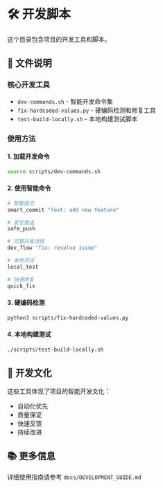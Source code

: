 # 🛠️ 开发脚本

这个目录包含项目的开发工具和脚本。

## 📁 文件说明

### 核心开发工具
- `dev-commands.sh` - 智能开发命令集
- `fix-hardcoded-values.py` - 硬编码检测和修复工具
- `test-build-locally.sh` - 本地构建测试脚本

### 使用方法

#### 1. 加载开发命令
```bash
source scripts/dev-commands.sh
```

#### 2. 使用智能命令
```bash
# 智能提交
smart_commit "feat: add new feature"

# 安全推送
safe_push

# 完整开发流程
dev_flow "fix: resolve issue"

# 本地测试
local_test

# 快速修复
quick_fix
```

#### 3. 硬编码检测
```bash
python3 scripts/fix-hardcoded-values.py
```

#### 4. 本地构建测试
```bash
./scripts/test-build-locally.sh
```

## 🎯 开发文化

这些工具体现了项目的智能开发文化：
- 自动化优先
- 质量保证
- 快速反馈
- 持续改进

## 📚 更多信息

详细使用指南请参考 `docs/DEVELOPMENT_GUIDE.md`

